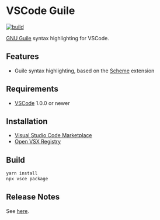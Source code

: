 # VSCode Guile

[![build](https://github.com/jeandeaual/vscode-guile/workflows/build/badge.svg)](https://github.com/jeandeaual/vscode-guile/actions?query=workflow%3Abuild)

[GNU Guile](https://www.gnu.org/software/guile/) syntax highlighting for VSCode.

## Features

* Guile syntax highlighting, based on the [Scheme](https://marketplace.visualstudio.com/items?itemName=jeandeaual.scheme) extension

## Requirements

* [VSCode](https://code.visualstudio.com/) 1.0.0 or newer

## Installation

* [Visual Studio Code Marketplace](https://marketplace.visualstudio.com/items?itemName=jeandeaual.guile)
* [Open VSX Registry](https://open-vsx.org/extension/jeandeaual/guile)

## Build

```sh
yarn install
npx vsce package
```

## Release Notes

See [here](CHANGELOG.md).
